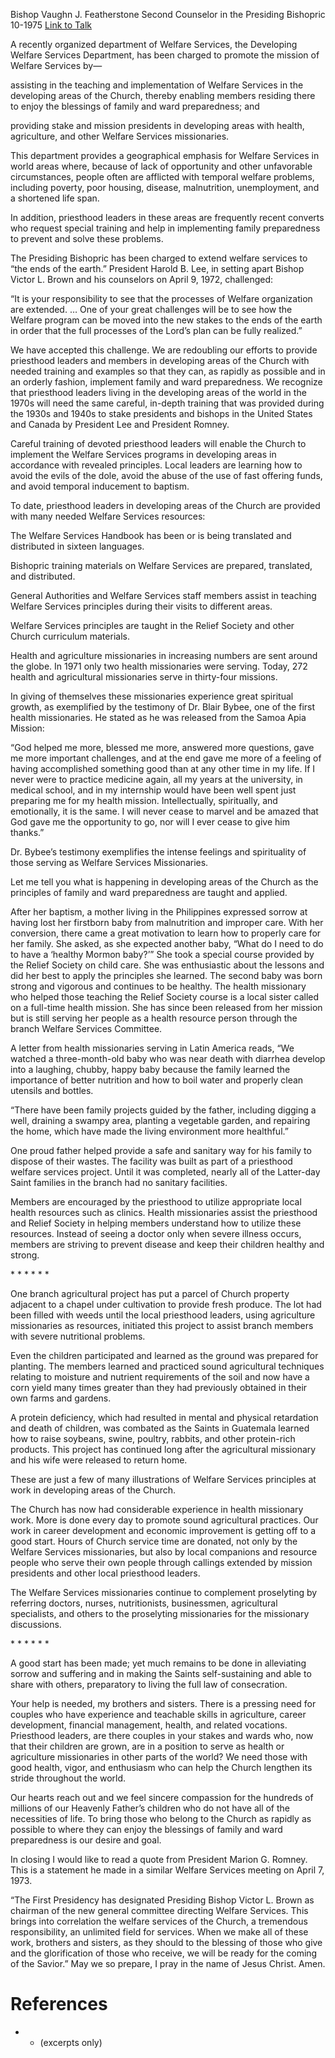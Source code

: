 Bishop Vaughn J. Featherstone
Second Counselor in the Presiding Bishopric
10-1975
[Link to Talk](https://www.churchofjesuschrist.org/study/general-conference/1975/10/the-developing-welfare-services-department?lang=eng)

A recently organized department of Welfare Services, the Developing Welfare Services Department, has been charged to promote the mission of Welfare Services by—





assisting in the teaching and implementation of Welfare Services in the developing areas of the Church, thereby enabling members residing there to enjoy the blessings of family and ward preparedness; and





providing stake and mission presidents in developing areas with health, agriculture, and other Welfare Services missionaries.





This department provides a geographical emphasis for Welfare Services in world areas where, because of lack of opportunity and other unfavorable circumstances, people often are afflicted with temporal welfare problems, including poverty, poor housing, disease, malnutrition, unemployment, and a shortened life span.

In addition, priesthood leaders in these areas are frequently recent converts who request special training and help in implementing family preparedness to prevent and solve these problems.

The Presiding Bishopric has been charged to extend welfare services to “the ends of the earth.” President Harold B. Lee, in setting apart Bishop Victor L. Brown and his counselors on April 9, 1972, challenged:

“It is your responsibility to see that the processes of Welfare organization are extended. … One of your great challenges will be to see how the Welfare program can be moved into the new stakes to the ends of the earth in order that the full processes of the Lord’s plan can be fully realized.”

We have accepted this challenge. We are redoubling our efforts to provide priesthood leaders and members in developing areas of the Church with needed training and examples so that they can, as rapidly as possible and in an orderly fashion, implement family and ward preparedness. We recognize that priesthood leaders living in the developing areas of the world in the 1970s will need the same careful, in-depth training that was provided during the 1930s and 1940s to stake presidents and bishops in the United States and Canada by President Lee and President Romney.

Careful training of devoted priesthood leaders will enable the Church to implement the Welfare Services programs in developing areas in accordance with revealed principles. Local leaders are learning how to avoid the evils of the dole, avoid the abuse of the use of fast offering funds, and avoid temporal inducement to baptism.

To date, priesthood leaders in developing areas of the Church are provided with many needed Welfare Services resources:

The Welfare Services Handbook has been or is being translated and distributed in sixteen languages.

Bishopric training materials on Welfare Services are prepared, translated, and distributed.

General Authorities and Welfare Services staff members assist in teaching Welfare Services principles during their visits to different areas.

Welfare Services principles are taught in the Relief Society and other Church curriculum materials.

Health and agriculture missionaries in increasing numbers are sent around the globe. In 1971 only two health missionaries were serving. Today, 272 health and agricultural missionaries serve in thirty-four missions.

In giving of themselves these missionaries experience great spiritual growth, as exemplified by the testimony of Dr. Blair Bybee, one of the first health missionaries. He stated as he was released from the Samoa Apia Mission:

“God helped me more, blessed me more, answered more questions, gave me more important challenges, and at the end gave me more of a feeling of having accomplished something good than at any other time in my life. If I never were to practice medicine again, all my years at the university, in medical school, and in my internship would have been well spent just preparing me for my health mission. Intellectually, spiritually, and emotionally, it is the same. I will never cease to marvel and be amazed that God gave me the opportunity to go, nor will I ever cease to give him thanks.”

Dr. Bybee’s testimony exemplifies the intense feelings and spirituality of those serving as Welfare Services Missionaries.

Let me tell you what is happening in developing areas of the Church as the principles of family and ward preparedness are taught and applied.

After her baptism, a mother living in the Philippines expressed sorrow at having lost her firstborn baby from malnutrition and improper care. With her conversion, there came a great motivation to learn how to properly care for her family. She asked, as she expected another baby, “What do I need to do to have a ‘healthy Mormon baby?’” She took a special course provided by the Relief Society on child care. She was enthusiastic about the lessons and did her best to apply the principles she learned. The second baby was born strong and vigorous and continues to be healthy. The health missionary who helped those teaching the Relief Society course is a local sister called on a full-time health mission. She has since been released from her mission but is still serving her people as a health resource person through the branch Welfare Services Committee.

A letter from health missionaries serving in Latin America reads, “We watched a three-month-old baby who was near death with diarrhea develop into a laughing, chubby, happy baby because the family learned the importance of better nutrition and how to boil water and properly clean utensils and bottles.

“There have been family projects guided by the father, including digging a well, draining a swampy area, planting a vegetable garden, and repairing the home, which have made the living environment more healthful.”

One proud father helped provide a safe and sanitary way for his family to dispose of their wastes. The facility was built as part of a priesthood welfare services project. Until it was completed, nearly all of the Latter-day Saint families in the branch had no sanitary facilities.

Members are encouraged by the priesthood to utilize appropriate local health resources such as clinics. Health missionaries assist the priesthood and Relief Society in helping members understand how to utilize these resources. Instead of seeing a doctor only when severe illness occurs, members are striving to prevent disease and keep their children healthy and strong.

* * * * * *

One branch agricultural project has put a parcel of Church property adjacent to a chapel under cultivation to provide fresh produce. The lot had been filled with weeds until the local priesthood leaders, using agriculture missionaries as resources, initiated this project to assist branch members with severe nutritional problems.

Even the children participated and learned as the ground was prepared for planting. The members learned and practiced sound agricultural techniques relating to moisture and nutrient requirements of the soil and now have a corn yield many times greater than they had previously obtained in their own farms and gardens.

A protein deficiency, which had resulted in mental and physical retardation and death of children, was combated as the Saints in Guatemala learned how to raise soybeans, swine, poultry, rabbits, and other protein-rich products. This project has continued long after the agricultural missionary and his wife were released to return home.

These are just a few of many illustrations of Welfare Services principles at work in developing areas of the Church.

The Church has now had considerable experience in health missionary work. More is done every day to promote sound agricultural practices. Our work in career development and economic improvement is getting off to a good start. Hours of Church service time are donated, not only by the Welfare Services missionaries, but also by local companions and resource people who serve their own people through callings extended by mission presidents and other local priesthood leaders.

The Welfare Services missionaries continue to complement proselyting by referring doctors, nurses, nutritionists, businessmen, agricultural specialists, and others to the proselyting missionaries for the missionary discussions.

* * * * * *

A good start has been made; yet much remains to be done in alleviating sorrow and suffering and in making the Saints self-sustaining and able to share with others, preparatory to living the full law of consecration.

Your help is needed, my brothers and sisters. There is a pressing need for couples who have experience and teachable skills in agriculture, career development, financial management, health, and related vocations. Priesthood leaders, are there couples in your stakes and wards who, now that their children are grown, are in a position to serve as health or agriculture missionaries in other parts of the world? We need those with good health, vigor, and enthusiasm who can help the Church lengthen its stride throughout the world.

Our hearts reach out and we feel sincere compassion for the hundreds of millions of our Heavenly Father’s children who do not have all of the necessities of life. To bring those who belong to the Church as rapidly as possible to where they can enjoy the blessings of family and ward preparedness is our desire and goal.

In closing I would like to read a quote from President Marion G. Romney. This is a statement he made in a similar Welfare Services meeting on April 7, 1973.

“The First Presidency has designated Presiding Bishop Victor L. Brown as chairman of the new general committee directing Welfare Services. This brings into correlation the welfare services of the Church, a tremendous responsibility, an unlimited field for services. When we make all of these work, brothers and sisters, as they should to the blessing of those who give and the glorification of those who receive, we will be ready for the coming of the Savior.” May we so prepare, I pray in the name of Jesus Christ. Amen.

# References
* - (excerpts only)